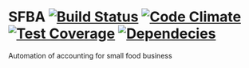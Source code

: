 # SFBA [![Build Status][travis-image]][travis-url] [![Code Climate][codeclimate-image]][codeclimate-url] [![Test Coverage][coverage-image]][coverage-url] [![Dependecies][david-dm-image]][david-dm-url]

Automation of accounting for small food business

[travis-image]: https://travis-ci.org/dezoxel/sfba.png?branch=master
[travis-url]: https://travis-ci.org/dezoxel/sfba
[codeclimate-image]: https://codeclimate.com/github/dezoxel/sfba/badges/gpa.svg
[codeclimate-url]: https://codeclimate.com/github/dezoxel/sfba
[coverage-image]: https://codeclimate.com/github/dezoxel/sfba/badges/coverage.svg
[coverage-url]: https://codeclimate.com/github/dezoxel/sfba/coverage
[david-dm-image]: https://david-dm.org/dezoxel/sfba.svg
[david-dm-url]: https://david-dm.org/dezoxel/sfba